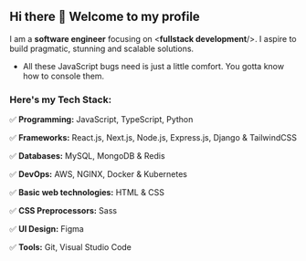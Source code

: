 ## Hi there 👋 Welcome to my profile

I am a **software engineer** focusing on <**fullstack development**/>. I aspire to build pragmatic, stunning and scalable solutions.

- All these JavaScript bugs need is just a little comfort. You gotta know how to console them.
  
### Here's my Tech Stack:

✅ **Programming:** JavaScript, TypeScript, Python

✅ **Frameworks:** React.js, Next.js, Node.js, Express.js, Django & TailwindCSS

✅ **Databases:** MySQL, MongoDB & Redis

✅ **DevOps:** AWS, NGINX, Docker & Kubernetes

✅ **Basic web technologies:** HTML & CSS

✅ **CSS Preprocessors:** Sass

✅ **UI Design:** Figma

✅ **Tools:** Git, Visual Studio Code





<!--

**brian-masaki/brian-masaki** is a ✨ _special_ ✨ repository because its `README.md` (this file) appears on your GitHub profile.

Here are some ideas to get you started:

- 🔭 I’m currently working on ...
- 🌱 I’m currently learning ...
- 👯 I’m looking to collaborate on ...
- 🤔 I’m looking for help with ...
- 💬 Ask me about ...
- 📫 How to reach me: ...
- 😄 Pronouns: ...
- ⚡ Fun fact: ...

-->
